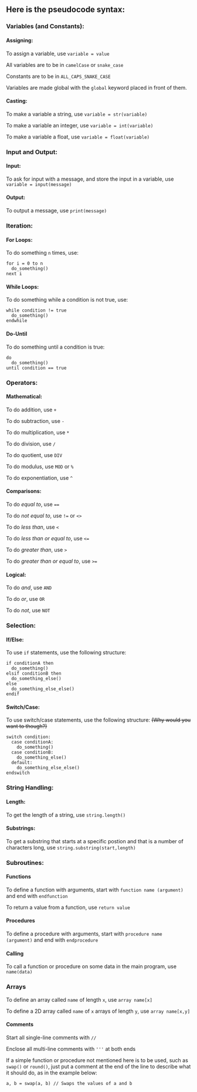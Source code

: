 ## Here is the pseudocode syntax:

### Variables (and Constants):
#### Assigning:
To assign a variable, use `variable = value`

All variables are to be in `camelCase` or `snake_case`

Constants are to be in `ALL_CAPS_SNAKE_CASE`

Variables are made global with the `global` keyword placed in front of them.

#### Casting:
To make a variable a string, use `variable = str(variable)`

To make a variable an integer, use `variable = int(variable)`

To make a variable a float, use `variable = float(variable)`

### Input and Output:
#### Input:
To ask for input with a message, and store the input in a variable, use `variable = input(message)`

#### Output:
To output a message, use `print(message)`

### Iteration:
#### For Loops:
To do something `n` times, use:
```
for i = 0 to n
  do_something()
next i
```

#### While Loops:
To do something while a condition is not true, use:
```
while condition != true
  do_something()
endwhile
```

#### Do-Until
To do something until a condition is true:
```
do
  do_something()
until condition == true
```

### Operators:
#### Mathematical:
To do addition, use `+`

To do subtraction, use `-`

To do multiplication, use `*`

To do division, use `/`

To do quotient, use `DIV`

To do modulus, use `MOD` or `%`

To do exponentiation, use `^`

#### Comparisons:
To do *equal to*, use `==`

To do *not equal to*, use `!=` or `<>`

To do *less than*, use `<`

To do *less than or equal to*, use `<=`

To do *greater than*, use `>`

To do *greater than or equal to*, use `>=`

#### Logical:
To do *and*, use `AND`

To do *or*, use `OR`

To do *not*, use `NOT`

### Selection:
#### If/Else:
To use `if` statements, use the following structure:
```
if conditionA then
  do_something()
elsif conditionB then
  do_something_else()
else
  do_something_else_else()
endif
```

#### Switch/Case:
To use switch/case statements, use the following structure: ~~(Why would you want to though?)~~
```
switch condition:
  case conditionA:
    do_something()
  case conditionB:
    do_something_else()
  default:
    do_something_else_else()
endswitch
```

### String Handling:
#### Length:
To get the length of a string, use `string.length()`

#### Substrings:
To get a substring that starts at a specific postion 
and that is a number of characters long, use `string.substring(start,length)`

### Subroutines:
#### Functions
To define a function with arguments, start with `function name (argument)` and end with `endfunction`

To return a value from a function, use `return value`

#### Procedures
To define a procedure with arguments, start with `procedure name (argument)` and end with `endprocedure`

#### Calling
To call a function or procedure on some data in the main program, use `name(data)`

### Arrays
To define an array called `name` of length `x`, use `array name[x]`

To define a 2D array called `name` of `x` arrays of length `y`, use `array name[x,y]`

#### Comments
Start all single-line comments with `//`

Enclose all multi-line comments with `'''` at both ends

If a simple function or procedure not mentioned here is to be used, such as `swap()` or `round()`, 
just put a comment at the end of the line to describe what it should do, as in the example below:
```
a, b = swap(a, b) // Swaps the values of a and b
```
